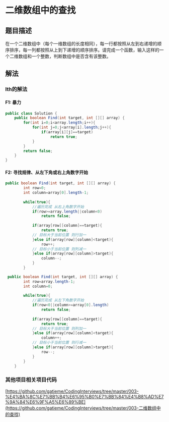 # 二维数组中的查找

## 题目描述

在一个二维数组中（每个一维数组的长度相同），每一行都按照从左到右递增的顺序排序，每一列都按照从上到下递增的顺序排序。请完成一个函数，输入这样的一个二维数组和一个整数，判断数组中是否含有该整数。

## 解法

### lth的解法

#### F1: 暴力

```java 
public class Solution {
    public boolean Find(int target, int [][] array) {
        for(int i=0;i<array.length;i++){
            for(int j=0;j<array[i].length;j++){
                if(array[i][j]==target)
                    return true;
            }
        }
        return false;
    }
}
```

#### F2:  寻找规律、从左下角或右上角数字开始

```java 
public boolean Find(int target, int [][] array) {
        int row=0;
        int column=array[0].length-1;
        
        while(true){
            //遍历完成 从右上角数字开始 
            if(row>=array.length||column<0)
                return false;
           
            if(array[row][column]==target){
                return true;
            // 目标大于当前位置 则行加一
            }else if(array[row][column]<target){
                row++;
            // 目标小于当前位置 则列减一
            }else if(array[row][column]>target){
                column--;
            }
        }

 public boolean Find(int target, int [][] array) {
        int row=array.length-1;
        int column=0;
        
        while(true){
            //遍历完成 从左下角数字开始 
            if(row<0||column>=array[0].length)
                return false;
           
            if(array[row][column]==target){
                return true;
            // 目标大于当前位置 则列加一
            }else if(array[row][column]<target){
                column++;
            // 目标小于当前位置 则行减一
            }else if(array[row][column]>target){
                row--;
            }
        }
    }
```



### 其他项目相关项目代码

[https://github.com/gatieme/CodingInterviews/tree/master/003-%E4%BA%8C%E7%BB%B4%E6%95%B0%E7%BB%84%E4%B8%AD%E7%9A%84%E6%9F%A5%E6%89%BE](https://github.com/gatieme/CodingInterviews/tree/master/003-二维数组中的查找)

